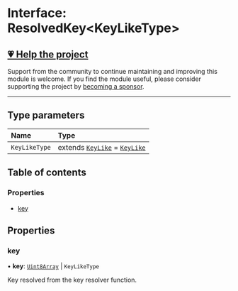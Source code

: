 # Interface: ResolvedKey\<KeyLikeType\>

## [💗 Help the project](https://github.com/sponsors/panva)

Support from the community to continue maintaining and improving this module is welcome. If you find the module useful, please consider supporting the project by [becoming a sponsor](https://github.com/sponsors/panva).

---

## Type parameters

| Name | Type |
| :------ | :------ |
| `KeyLikeType` | extends [`KeyLike`](../types/types.KeyLike.md) = [`KeyLike`](../types/types.KeyLike.md) |

## Table of contents

### Properties

- [key](types.ResolvedKey.md#key)

## Properties

### key

• **key**: [`Uint8Array`]( https://developer.mozilla.org/docs/Web/JavaScript/Reference/Global_Objects/Uint8Array ) \| `KeyLikeType`

Key resolved from the key resolver function.

